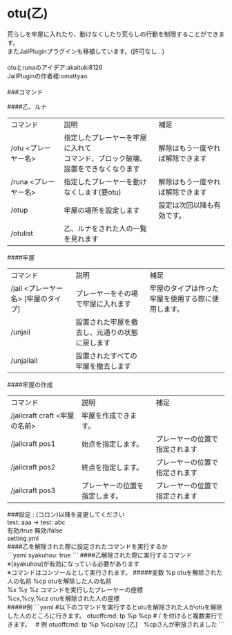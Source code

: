 otu(乙)
===

荒らしを牢屋に入れたり、動けなくしたり荒らしの行動を制限することができます。<br/>
またJailPluginプラグインも移植しています。(許可なし...)<br/>
<br/>
otuとrunaのアイデア:akaituki8126<br/>
JailPluginの作者様:omattyao<br/>
<br/>
###コマンド

####乙、ルナ
<table>
  <tr>
    <td>コマンド</td>
    <td>説明</td>
    <td>補足</td>
  </tr>
  <tr>
    <td>/otu &lt;プレーヤー名&gt;</td>
    <td>指定したプレーヤーを牢屋に入れて<br/>コマンド、ブロック破壊、設置をできなくなります</td>
    <td>解除はもう一度やれば解除できます</td>
  </tr>
  <tr>
    <td>/runa &lt;プレーヤー名&gt;</td>
    <td>指定したプレーヤーを動けなくします(要otu)</td>
    <td>解除はもう一度やれば解除できます</td>
  </tr>
 <tr>
    <td>/otup</td>
    <td>牢屋の場所を設定します</td>
    <td>設定は次回以降も有効です。</td>
  </tr>
  <tr>
    <td>/otulist</td>
    <td>乙、ルナをされた人の一覧を見れます</td>
    <td></td>
  </tr>
</table>
####牢屋
<table>
  <tr>
    <td>コマンド</td>
    <td>説明</td>
    <td>補足</td>
  </tr>
 <tr>
    <td>/jail &lt;プレーヤー名&gt; [牢屋のタイプ]</td>
    <td>プレーヤーをその場で牢屋に入れます</td>
    <td>牢屋のタイプは作った牢屋を使用する際に使用します。</td>
  </tr>
  <tr>
    <td>/unjail</td>
    <td>設置された牢屋を撤去し、元通りの状態に戻します</td>
    <td></td>
  </tr>
  <tr>
    <td>/unjailall</td>
    <td>設置されたすべての牢屋を撤去します</td>
    <td></td>
  </tr>
</table>
####牢屋の作成
<table>
  <tr>
    <td>コマンド</td>
    <td>説明</td>
    <td>補足</td>
  </tr>
  <tr>
    <td>/jailcraft craft &lt;牢屋の名前&gt;</td>
    <td>牢屋を作成できます。</td>
    <td></td>
  </tr>
   <tr>
    <td>/jailcraft pos1</td>
    <td>始点を指定します。</td>
    <td>プレーヤーの位置で指定されます</td>
  </tr>
  <tr>
    <td>/jailcraft pos2</td>
    <td>終点を指定します。</td>
    <td>プレーヤーの位置で指定されます</td>
  </tr>
   <tr>
    <td>/jailcraft pos3</td>
    <td>プレーヤーの位置を指定します。</td>
    <td>プレーヤーの位置で指定されます</td>
  </tr>
</table>
###設定
 : (コロン)以降を変更してください<br/>
test: aaa -> test: abc <br/>
有効/true 無効/false<br/>
setting.yml<br/>
####乙を解除された際に設定されたコマンドを実行するか<br/>
```yaml
syakuhou: true
```
####乙解除された際に実行するコマンド<br/>
※[syakuhou]が有効になっている必要があります<br/>
※コマンドはコンソールとして実行されます。
#####変数 
%p otuを解除された人の名前 %cp otuを解除した人の名前<br/>
%x %y %z コマンドを実行したプレーヤーの座標<br/>
%cx,%cy,%cz otuを解除された人の座標<br/>
#####例
```yaml
#以下のコマンドを実行するとotuを解除された人がotuを解除した人のところに行きます。
otuoffcmd: tp %p %cp
# / を付けると複数実行できます。　
# 例
otuoffcmd: tp %p %cp/say [乙]　%cpさんが釈放されました
```
